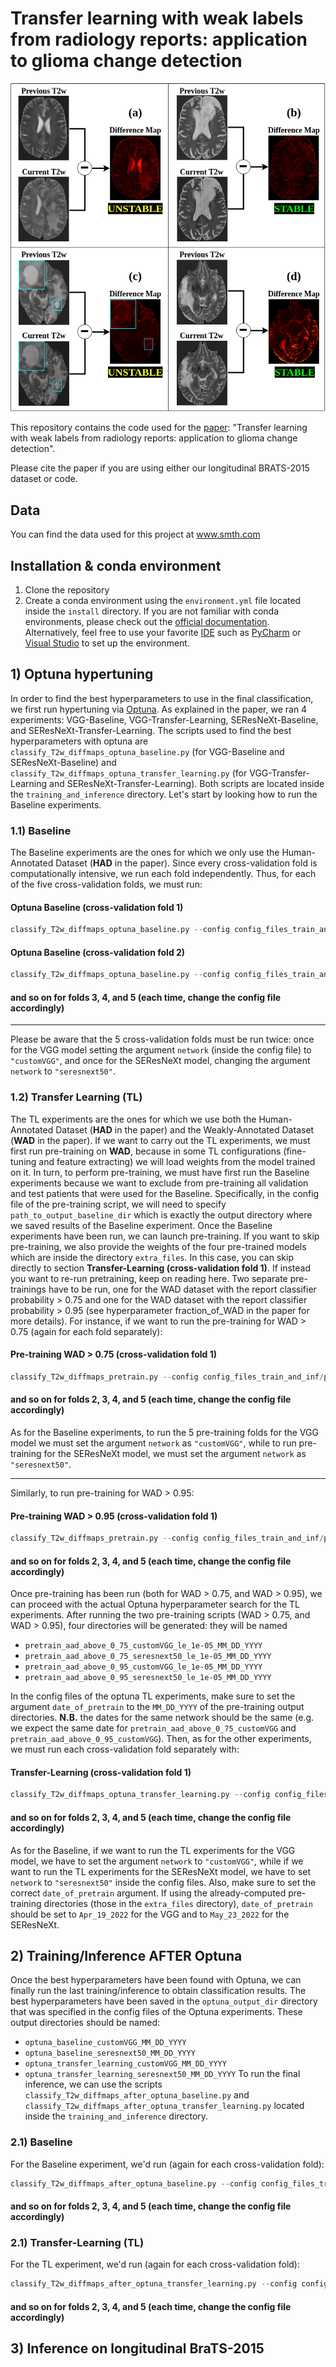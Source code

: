 # Transfer learning with weak labels from radiology reports: application to glioma change detection

<p float="middle">
  <img src="https://github.com/connectomicslab/Glioma_Change_Detection_T2w/blob/master/figures/t2w_difference_maps_four_cases_Jul_22_2022.png" />
</p>


This repository contains the code used for the [paper](add_link): 
"Transfer learning with weak labels from radiology reports: application to glioma change detection". 

Please cite the paper if you are using either our longitudinal BRATS-2015 dataset or code.

## Data
You can find the data used for this project at www.smth.com

## Installation & conda environment
1) Clone the repository
2) Create a conda environment using the `environment.yml` file located inside the `install` directory. If you are not familiar with conda environments, 
please check out the [official documentation](https://docs.conda.io/projects/conda/en/latest/user-guide/tasks/manage-environments.html). Alternatively,
feel free to use your favorite [IDE](https://en.wikipedia.org/wiki/Integrated_development_environment) such as
[PyCharm](https://www.jetbrains.com/pycharm/download/#section=linux) or [Visual Studio](https://visualstudio.microsoft.com/downloads/) to set up the environment.

## 1) Optuna hypertuning
In order to find the best hyperparameters to use in the final classification, we first run hypertuning via [Optuna](https://optuna.org/).
As explained in the paper, we ran 4 experiments: VGG-Baseline, VGG-Transfer-Learning, SEResNeXt-Baseline, and SEResNeXt-Transfer-Learning.
The scripts used to find the best hyperparameters with optuna are `classify_T2w_diffmaps_optuna_baseline.py` (for VGG-Baseline and SEResNeXt-Baseline) and
`classify_T2w_diffmaps_optuna_transfer_learning.py` (for VGG-Transfer-Learning and SEResNeXt-Transfer-Learning). Both scripts are located inside the
`training_and_inference` directory. Let's start by looking how to run the Baseline experiments.
### 1.1) Baseline
The Baseline experiments are the ones for which we only use the Human-Annotated Dataset (**HAD** in the paper). Since every
cross-validation fold is computationally intensive, we run each fold independently.
Thus, for each of the five cross-validation folds, we must run:
#### Optuna Baseline (cross-validation fold 1)
```python
classify_T2w_diffmaps_optuna_baseline.py --config config_files_train_and_inf/optuna_hypertuning/optuna_baseline_f1.json
```
#### Optuna Baseline (cross-validation fold 2)
```python
classify_T2w_diffmaps_optuna_baseline.py --config config_files_train_and_inf/optuna_hypertuning/optuna_baseline_f2.json
```
#### and so on for folds 3, 4, and 5 (each time, change the config file accordingly)

---
Please be aware that the 5 cross-validation folds must be run twice: once for the VGG model setting the argument `network` (inside the config file) to `"customVGG"`,
and once for the SEResNeXt model, changing the argument `network` to `"seresnext50"`.

### 1.2) Transfer Learning (TL)
The TL experiments are the ones for which we use both the Human-Annotated Dataset (**HAD** in the paper) and the Weakly-Annotated Dataset (**WAD** in the paper).
If we want to carry out the TL experiments, we must first run pre-training on **WAD**, because in some TL configurations (fine-tuning and feature extracting)
we will load weights from the model trained on it. In turn, to perform pre-training, we must have first run the Baseline experiments because we want to exclude
from pre-training all validation and test patients that were used for the Baseline. Specifically, in the config file of the pre-training script, we will need
to specify `path_to_output_baseline_dir` which is exactly the output directory where we saved results of the Baseline experiment. Once the Baseline experiments
have been run, we can launch pre-training. If you want to skip pre-training, we also provide the weights of the four pre-trained models which are inside the
directory `extra_files`. In this case, you can skip directly to section **Transfer-Learning (cross-validation fold 1)**. If instead you want to re-run pretraining,
keep on reading here. Two separate pre-trainings have to be run, one for the WAD dataset with the report classifier probability > 0.75 and one for the WAD dataset
with the report classifier probability > 0.95 (see hyperparameter fraction_of_WAD in the paper for more details). For instance, if we want to run the pre-training
for WAD > 0.75 (again for each fold separately):
#### Pre-training WAD > 0.75 (cross-validation fold 1)
```python
classify_T2w_diffmaps_pretrain.py --config config_files_train_and_inf/pretrain_wad/pretrain_wad_above_0_75_f1.json
```
#### and so on for folds 2, 3, 4, and 5 (each time, change the config file accordingly)
As for the Baseline experiments, to run the 5 pre-training folds for the VGG model we must set the argument `network` as `"customVGG"`, while to run
pre-training for the SEResNeXt model, we must set the argument `network` as `"seresnext50"`.

---

Similarly, to run pre-training for WAD > 0.95:
#### Pre-training WAD > 0.95 (cross-validation fold 1)
```python
classify_T2w_diffmaps_pretrain.py --config config_files_train_and_inf/pretrain_wad/pretrain_wad_above_0_95_f1.json
```
#### and so on for folds 2, 3, 4, and 5 (each time, change the config file accordingly)

Once pre-training has been run (both for WAD > 0.75, and WAD > 0.95), we can proceed with the actual Optuna hyperparameter search for the TL experiments.
After running the two pre-training scripts (WAD > 0.75, and WAD > 0.95), four directories will be generated: they will be named
 * `pretrain_aad_above_0_75_customVGG_le_1e-05_MM_DD_YYYY`
 * `pretrain_aad_above_0_75_seresnext50_le_1e-05_MM_DD_YYYY`
 * `pretrain_aad_above_0_95_customVGG_le_1e-05_MM_DD_YYYY`
 * `pretrain_aad_above_0_95_seresnext50_le_1e-05_MM_DD_YYYY`

In the config files of the optuna TL experiments, make sure to set the argument `date_of_pretrain` to the `MM_DD_YYYY` of the pre-training output directories.
**N.B.** the dates for the same network should be the same (e.g. we expect the same date for `pretrain_aad_above_0_75_customVGG` and
`pretrain_aad_above_0_95_customVGG`). Then, as for the other experiments, we must run each cross-validation fold separately with:
#### Transfer-Learning (cross-validation fold 1)
```python
classify_T2w_diffmaps_optuna_transfer_learning.py --config config_files_train_and_inf/optuna_hypertuning/optuna_transfer_learning_f1.json
```
#### and so on for folds 2, 3, 4, and 5 (each time, change the config file accordingly)

As for the Baseline, if we want to run the TL experiments for the VGG model, we have to set the argument `network` to `"customVGG"`, while if we want
to run the TL experiments for the SEResNeXt model, we have to set `network` to `"seresnext50"` inside the config files. Also, make sure to set the correct
`date_of_pretrain` argument. If using the already-computed pre-training directories (those in the `extra_files` directory), `date_of_pretrain` should be
set to `Apr_19_2022` for the VGG and to `May_23_2022` for the SEResNeXt.

## 2) Training/Inference AFTER Optuna
Once the best hyperparameters have been found with Optuna, we can finally run the last training/inference to obtain classification results. The best
hyperparameters have been saved in the `optuna_output_dir` directory that was specified in the config files of the Optuna experiments. These output
directories should be named:
* `optuna_baseline_customVGG_MM_DD_YYYY`
* `optuna_baseline_seresnext50_MM_DD_YYYY`
* `optuna_transfer_learning_customVGG_MM_DD_YYYY`
* `optuna_transfer_learning_seresnext50_MM_DD_YYYY`
To run the final inference, we can use the scripts `classify_T2w_diffmaps_after_optuna_baseline.py` and 
`classify_T2w_diffmaps_after_optuna_transfer_learning.py` located inside the `training_and_inference` directory. 
### 2.1) Baseline
For the Baseline experiment, we'd run (again for each cross-validation fold):
```python
classify_T2w_diffmaps_after_optuna_baseline.py --config config_files_train_and_inf/after_optuna/config_t2_difference_baseline_after_optuna_f1.json
```
#### and so on for folds 2, 3, 4, and 5 (each time, change the config file accordingly)

### 2.1) Transfer-Learning (TL)
For the TL experiment, we'd run (again for each cross-validation fold):
```python
classify_T2w_diffmaps_after_optuna_transfer_learning.py --config config_files_train_and_inf/after_optuna/config_t2_difference_tl_after_optuna_f1.json
```
#### and so on for folds 2, 3, 4, and 5 (each time, change the config file accordingly)


## 3) Inference on longitudinal BraTS-2015
